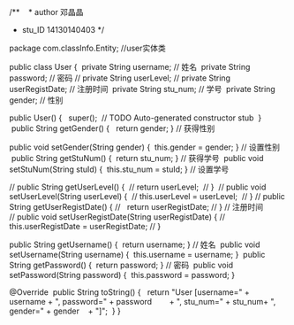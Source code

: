  /** 
  * author 邓晶晶 
  * stu_ID 14130140403
  */
 
 package com.classInfo.Entity;
 //user实体类
 
 public class User { 
    private String username; // 姓名 
    private String password; // 密码
    // private String userLevel; 
    // private String userRegistDate; // 注册时间 
    private String stu_num; // 学号 
    private String gender; // 性别
    
 public User() {  
    super();  // TODO Auto-generated constructor stub 
 }
 public String getGender() {  
    return gender; } // 获得性别
    
 public void setGender(String gender) {  this.gender = gender; } // 设置性别
 public String getStuNum() {  return stu_num; } // 获得学号
 public void setStuNum(String stuId) {  this.stu_num = stuId; } // 设置学号
 
 
 // public String getUserLevel() { 
 //    return userLevel; 
 // } 
 // public void setUserLevel(String userLevel) { 
 //    this.userLevel = userLevel; 
 // }
 // public String getUserRegistDate() {
 //    return userRegistDate;
 // } 
 // 注册时间
 // public void setUserRegistDate(String userRegistDate) {
 //    this.userRegistDate = userRegistDate;
 // }
 
 
 public String getUsername() {  return username; } // 姓名
 public void setUsername(String username) {  this.username = username; }
 public String getPassword() {  return password; } // 密码
 public void setPassword(String password) {  this.password = password; }
 
 @Override 
 public String toString() {  
     return "User [username=" + username + ", password=" + password        + ", stu_num=" + stu_num+ ", gender=" + gender    + "]"; 
 }
}
